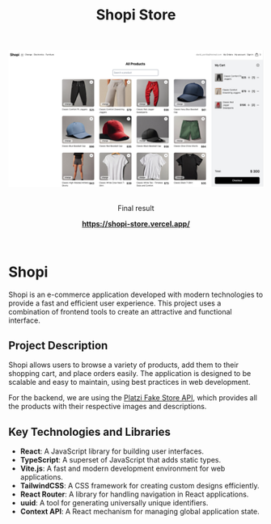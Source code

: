 <div align="center">
  <h1> Shopi Store </h1>
  <br><br>
  <img src=".github/shopi.png">
  <br>
  <br>
  <p> Final result </p>
    <p><strong><a href="https://shopi-store.vercel.app/" target="_blank" rel="noopener noreferrer">https://shopi-store.vercel.app/</a></strong></p>
  <br>
</div>

# Shopi

Shopi is an e-commerce application developed with modern technologies to provide a fast and efficient user experience. This project uses a combination of frontend tools to create an attractive and functional interface.

## Project Description

Shopi allows users to browse a variety of products, add them to their shopping cart, and place orders easily. The application is designed to be scalable and easy to maintain, using best practices in web development.

For the backend, we are using the [Platzi Fake Store API](https://fakeapi.platzi.com/), which provides all the products with their respective images and descriptions.

## Key Technologies and Libraries

- **React**: A JavaScript library for building user interfaces.
- **TypeScript**: A superset of JavaScript that adds static types.
- **Vite.js**: A fast and modern development environment for web applications.
- **TailwindCSS**: A CSS framework for creating custom designs efficiently.
- **React Router**: A library for handling navigation in React applications.
- **uuid**: A tool for generating universally unique identifiers.
- **Context API**: A React mechanism for managing global application state.
